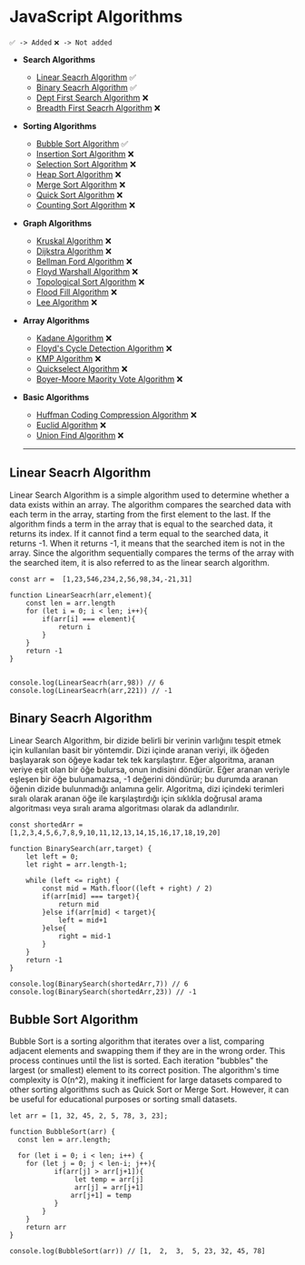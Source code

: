 # JavaScript Algorithms

`✅ -> Added`
`❌ -> Not added`

* **Search Algorithms**
  * [Linear Seacrh Algorithm](#Linear-Seacrh-Algorithm) ✅
  * [Binary Seacrh Algorithm](#Binary-Seacrh-Algorithm) ✅
  * [Dept First Search Algorithm]() ❌
  * [Breadth First Seacrh Algorithm]() ❌
 
* **Sorting Algorithms**
  * [Bubble Sort Algorithm](#Bubble-Sort-Algorithm) ✅
  * [Insertion Sort Algorithm]() ❌
  * [Selection Sort Algorithm]() ❌
  * [Heap Sort Algorithm]() ❌
  * [Merge Sort Algorithm]() ❌
  * [Quick Sort Algorithm]() ❌
  * [Counting Sort Algorithm]() ❌

* **Graph Algorithms**
  * [Kruskal Algorithm]() ❌
  * [Dijkstra Algorithm]() ❌
  * [Bellman Ford Algorithm]() ❌
  * [Floyd Warshall Algorithm]() ❌
  * [Topological Sort Algorithm]() ❌
  * [Flood Fill Algorithm]() ❌
  * [Lee Algorithm]() ❌

* **Array Algorithms**
  * [Kadane Algorithm]() ❌
  * [Floyd's Cycle Detection Algorithm]() ❌
  * [KMP Algorithm]() ❌
  * [Quickselect Algorithm]() ❌
  * [Boyer-Moore Maority Vote Algorithm]() ❌

* **Basic Algorithms**
  * [Huffman Coding Compression Algorithm]() ❌
  * [Euclid Algorithm]() ❌
  * [Union Find Algorithm]() ❌
  
  <hr>

## Linear Seacrh Algorithm

Linear Search Algorithm is a simple algorithm used to determine whether a data exists within an array. The algorithm compares the searched data with each term in the array, starting from the first element to the last. If the algorithm finds a term in the array that is equal to the searched data, it returns its index. If it cannot find a term equal to the searched data, it returns -1. When it returns -1, it means that the searched item is not in the array. Since the algorithm sequentially compares the terms of the array with the searched item, it is also referred to as the linear search algorithm.

```
const arr =  [1,23,546,234,2,56,98,34,-21,31]

function LinearSeacrh(arr,element){
    const len = arr.length
    for (let i = 0; i < len; i++){
        if(arr[i] === element){
            return i
        }        
    }
    return -1
}


console.log(LinearSeacrh(arr,98)) // 6
console.log(LinearSeacrh(arr,221)) // -1

```

## Binary Seacrh Algorithm

Linear Search Algorithm, bir dizide belirli bir verinin varlığını tespit etmek için kullanılan basit bir yöntemdir. Dizi içinde aranan veriyi, ilk öğeden başlayarak son öğeye kadar tek tek karşılaştırır. Eğer algoritma, aranan veriye eşit olan bir öğe bulursa, onun indisini döndürür. Eğer aranan veriyle eşleşen bir öğe bulunamazsa, -1 değerini döndürür; bu durumda aranan öğenin dizide bulunmadığı anlamına gelir. Algoritma, dizi içindeki terimleri sıralı olarak aranan öğe ile karşılaştırdığı için sıklıkla doğrusal arama algoritması veya sıralı arama algoritması olarak da adlandırılır.

```
const shortedArr = [1,2,3,4,5,6,7,8,9,10,11,12,13,14,15,16,17,18,19,20]

function BinarySearch(arr,target) {
    let left = 0;
    let right = arr.length-1;

    while (left <= right) {
        const mid = Math.floor((left + right) / 2)
        if(arr[mid] === target){
            return mid
        }else if(arr[mid] < target){
            left = mid+1
        }else{
            right = mid-1
        }
    }
    return -1
}

console.log(BinarySearch(shortedArr,7)) // 6
console.log(BinarySearch(shortedArr,23)) // -1

```

## Bubble Sort Algorithm

Bubble Sort is a sorting algorithm that iterates over a list, comparing adjacent elements and swapping them if they are in the wrong order. This process continues until the list is sorted. Each iteration "bubbles" the largest (or smallest) element to its correct position. The algorithm's time complexity is O(n^2), making it inefficient for large datasets compared to other sorting algorithms such as Quick Sort or Merge Sort. However, it can be useful for educational purposes or sorting small datasets.

```
let arr = [1, 32, 45, 2, 5, 78, 3, 23];

function BubbleSort(arr) {
  const len = arr.length;

  for (let i = 0; i < len; i++) {
    for (let j = 0; j < len-i; j++){
           if(arr[j] > arr[j+1]){
                let temp = arr[j]
                arr[j] = arr[j+1]
               arr[j+1] = temp
           }
        }
    }
    return arr
}

console.log(BubbleSort(arr)) // [1,  2,  3,  5, 23, 32, 45, 78]
```